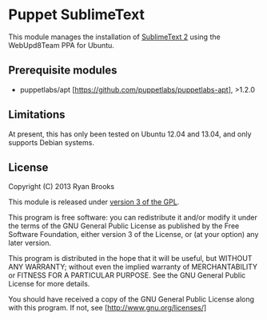 # Puppet SublimeText

This module manages the installation of [SublimeText 2](http://www.sublimetext.com/) using the WebUpd8Team PPA for Ubuntu.

## Prerequisite modules

* puppetlabs/apt [https://github.com/puppetlabs/puppetlabs-apt], >1.2.0

## Limitations

At present, this has only been tested on Ubuntu 12.04 and 13.04, and only supports Debian systems.

## License

Copyright (C) 2013 Ryan Brooks

This module is released under [version 3 of the GPL](http://www.gnu.org/copyleft/gpl.html).

This program is free software: you can redistribute it and/or modify it under the terms of the GNU General Public License as published by the Free Software Foundation, either version 3 of the License, or (at your option) any later version.

This program is distributed in the hope that it will be useful, but WITHOUT ANY WARRANTY; without even the implied warranty of MERCHANTABILITY or FITNESS FOR A PARTICULAR PURPOSE.  See the GNU General Public License for more details.
 
You should have received a copy of the GNU General Public License along with this program.  If not, see [http://www.gnu.org/licenses/]